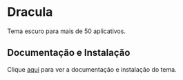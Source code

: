 # Dracula

Tema escuro para mais de 50 aplicativos.

## Documentação e Instalação

Clique [aqui](https://draculatheme.com/) para ver a documentação e instalação do tema.
